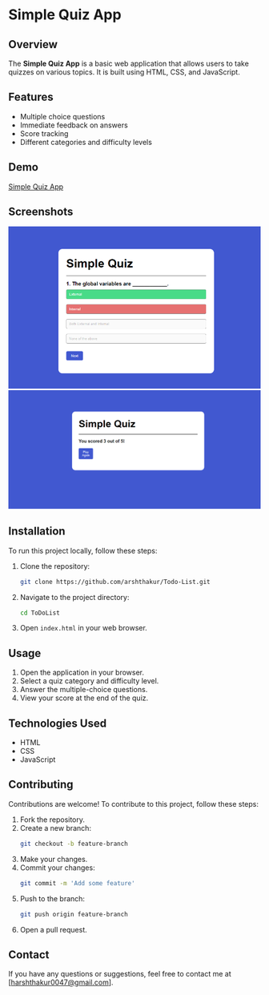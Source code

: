 # Simple Quiz App

## Overview

The **Simple Quiz App** is a basic web application that allows users to take quizzes on various topics. It is built using HTML, CSS, and JavaScript.

## Features

- Multiple choice questions
- Immediate feedback on answers
- Score tracking
- Different categories and difficulty levels

## Demo

[Simple Quiz App](http://192.168.1.9:63657/index.html)

## Screenshots

![Working](images/Screenshot2.png)
![Displaying Scores](images/DisplayScore.png)

## Installation

To run this project locally, follow these steps:

1. Clone the repository:
   ```bash
   git clone https://github.com/arshthakur/Todo-List.git
   ```
2. Navigate to the project directory:
   ```bash
   cd ToDoList
   ```
3. Open `index.html` in your web browser.

## Usage

1. Open the application in your browser.
2. Select a quiz category and difficulty level.
3. Answer the multiple-choice questions.
4. View your score at the end of the quiz.

## Technologies Used

- HTML
- CSS
- JavaScript

## Contributing

Contributions are welcome! To contribute to this project, follow these steps:

1. Fork the repository.
2. Create a new branch:
   ```bash
   git checkout -b feature-branch
   ```
3. Make your changes.
4. Commit your changes:
   ```bash
   git commit -m 'Add some feature'
   ```
5. Push to the branch:
   ```bash
   git push origin feature-branch
   ```
6. Open a pull request.

## Contact

If you have any questions or suggestions, feel free to contact me at [harshthakur0047@gmail.com].
